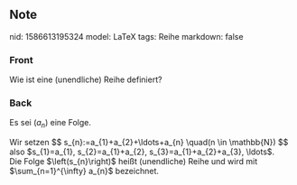## Note
nid: 1586613195324
model: LaTeX
tags: Reihe
markdown: false

### Front
Wie ist eine (unendliche) Reihe definiert?

### Back
Es sei $\left(a_{n}\right)$ eine Folge.
<div>
  Wir setzen $$ s_{n}:=a_{1}+a_{2}+\ldots+a_{n} \quad(n \in
  \mathbb{N}) $$ also $s_{1}=a_{1}, s_{2}=a_{1}+a_{2},
  s_{3}=a_{1}+a_{2}+a_{3}, \ldots$.
</div>
<div>
  Die Folge $\left(s_{n}\right)$ heißt (unendliche) Reihe und wird
  mit $\sum_{n=1}^{\infty} a_{n}$ bezeichnet.
</div>
